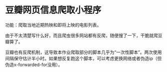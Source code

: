 # 豆瓣网页信息爬取小程序

功能：爬取当地近期热映和即将上映的电影列表。

由于不太清楚写什么好，而且爬虫很多网站都有反爬，随便搜了一下，干脆就爬豆瓣算了。

豆瓣也有反爬机制，这导致本作业爬取部分的脚本几乎为“一次性脚本”。两次使用间隔保守估计半小时。如果想反复跑这个脚本，可以考虑更换网络或者伪造ip（但伪造x-forwarded-for没用）。
